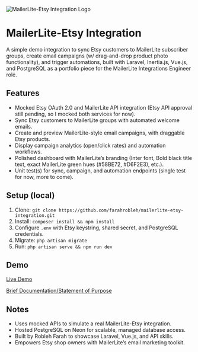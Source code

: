 ![MailerLite-Etsy Integration Logo](https://cdn.imgchest.com/files/y8xcnqxq2z4.png)

# MailerLite-Etsy Integration

A simple demo integration to sync Etsy customers to MailerLite subscriber groups, create email campaigns (w/ drag-and-drop product photo functionality), and trigger automations, built with Laravel, Inertia.js, Vue.js, and PostgreSQL as a portfolio piece for the MailerLite Integrations Engineer role.

## Features
- Mocked Etsy OAuth 2.0 and MailerLite API integration (Etsy API approval still pending, so I mocked both services for now).
- Sync Etsy customers to MailerLite groups with automated welcome emails.
- Create and preview MailerLite-style email campaigns, with draggable Etsy products.
- Display campaign analytics (open/click rates) and automation workflows.
- Polished dashboard with MailerLite’s branding (Inter font, Bold black title text, exact MailerLite green hues (#58BE72, #D6F2E3), etc.).
- Unit test(s) for sync, campaign, and automation endpoints (single test for now, more to come).

## Setup (local)
1. Clone: `git clone https://github.com/farahrobleh/mailerlite-etsy-integration.git`
2. Install: `composer install && npm install`
3. Configure `.env` with Etsy keystring, shared secret, and PostgreSQL credentials.
4. Migrate: `php artisan migrate`
5. Run: `php artisan serve && npm run dev`

## Demo
[Live Demo](https://mailerlite-etsy-integration.onrender.com/)


[Brief Documentation/Statement of Purpose](https://www.notion.so/MailerLite-Etsy-Integration-Documentation-and-Statement-of-Purpose-23205210a3bd80b393b7da7904a874ad?source=copy_link)

## Notes
- Uses mocked APIs to simulate a real MailerLite-Etsy integration.
- Hosted PostgreSQL on Neon for scalable, managed database access.
- Built by Robleh Farah to showcase Laravel, Vue.js, and API skills.
- Empowers Etsy shop owners with MailerLite’s email marketing toolkit.
